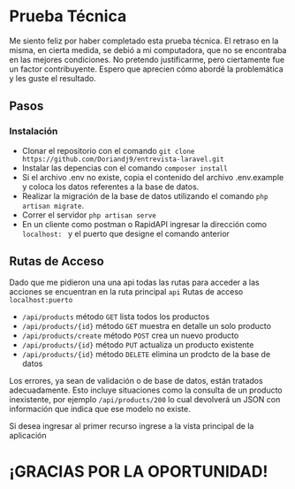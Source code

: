 # Prueba Técnica
Me siento feliz por haber completado esta prueba técnica. El retraso en la misma, en cierta medida, se debió a mi computadora, que no se encontraba en las mejores condiciones. No pretendo justificarme, pero ciertamente fue un factor contribuyente. Espero que aprecien cómo abordé la problemática y les guste el resultado.

## Pasos 
### Instalación 
- Clonar el repositorio con el comando `git clone https://github.com/Doriandj9/entrevista-laravel.git`
- Instalar las depencias con el comando `composer install`
- Si el archivo .env no existe, copia el contenido del archivo .env.example y coloca los datos referentes a la base de datos.
- Realizar la migración de la base de datos utilizando el comando `php artisan migrate`.
- Correr el servidor `php artisan serve`
- En un cliente como postman o RapidAPI ingresar la dirección  como `localhost: ` y el puerto que designe el comando anterior
## Rutas de Acceso 
Dado que me pidieron una una api todas las rutas para acceder a las acciones se encuentran en la ruta principal `api`
Rutas de acceso `localhost:puerto`
- `/api/products` método  `GET` lista todos los productos
- `/api/products/{id}` método  `GET` muestra en detalle un solo producto
- `/api/products/create` método  `POST` crea un nuevo producto
- `/api/products/{id}` método  `PUT` actualiza un producto existente
- `/api/products/{id}` método  `DELETE` elimina un prodcto de la base de datos

Los errores, ya sean de validación o de base de datos, están tratados adecuadamente. Esto incluye situaciones como la consulta de un producto inexistente, por ejemplo  `/api/products/200` lo cual devolverá un JSON con información que indica que ese modelo no existe.

Si desea ingresar al primer recurso ingrese a la vista principal de la aplicación 

# ¡GRACIAS POR LA OPORTUNIDAD!


